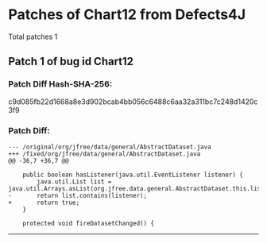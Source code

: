 
# Patches of Chart12 from Defects4J 
Total patches 1
## Patch 1 of bug id Chart12
### Patch Diff Hash-SHA-256:

c9d085fb22d1668a8e3d902bcab4bb056c6488c6aa32a311bc7c248d1420c3f9

### Patch Diff:
```
--- /original/org/jfree/data/general/AbstractDataset.java	
+++ /fixed/org/jfree/data/general/AbstractDataset.java	
@@ -36,7 +36,7 @@
 
 	public boolean hasListener(java.util.EventListener listener) {
 		java.util.List list = java.util.Arrays.asList(org.jfree.data.general.AbstractDataset.this.listenerList.getListenerList());
-		return list.contains(listener);
+		return true;
 	}
 
 	protected void fireDatasetChanged() {
```


---